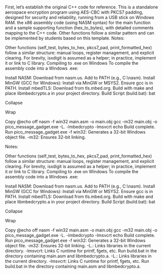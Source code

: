 First, let’s establish the original C++ code for reference. This is a standalone aerospace encryption program using AES-CBC with PKCS7 padding, designed for security and reliability, running from a USB stick on Windows RAM.
the x86 assembly code (using NASM syntax) for the main function and a sample supporting function (hex_to_bytes), with detailed comments mapping to the C++ code. Other functions follow a similar pattern and can be implemented by students based on this template.
Notes:

Other functions (self_test, bytes_to_hex, pkcs7_pad, print_formatted_hex) follow a similar structure: manual loops, register management, and explicit clearing.
For brevity, isxdigit is assumed as a helper; in practice, implement it or link to C library.
Compiling to .exe on Windows
To compile the assembly code into a Windows .exe:

Install NASM:
Download from nasm.us.
Add to PATH (e.g., C:\nasm).
Install MinGW (GCC for Windows):
Install via MinGW or MSYS2.
Ensure gcc is in PATH.
Install mbedTLS:
Download from tls.mbed.org.
Build with make and place libmbedcrypto.a in your project directory.
Build Script (build.bat):
bat

Collapse

Wrap

Copy
@echo off
nasm -f win32 main.asm -o main.obj
gcc -m32 main.obj -o pico_message_gadget.exe -L. -lmbedcrypto -lmsvcrt
echo Build complete. Run pico_message_gadget.exe
-f win32: Generates a 32-bit Windows object file.
-m32: Ensures 32-bit linking.

Notes:

Other functions (self_test, bytes_to_hex, pkcs7_pad, print_formatted_hex) follow a similar structure: manual loops, register management, and explicit clearing.
For brevity, isxdigit is assumed as a helper; in practice, implement it or link to C library.
Compiling to .exe on Windows
To compile the assembly code into a Windows .exe:

Install NASM:
Download from nasm.us.
Add to PATH (e.g., C:\nasm).
Install MinGW (GCC for Windows):
Install via MinGW or MSYS2.
Ensure gcc is in PATH.
Install mbedTLS:
Download from tls.mbed.org.
Build with make and place libmbedcrypto.a in your project directory.
Build Script (build.bat):
bat

Collapse

Wrap

Copy
@echo off
nasm -f win32 main.asm -o main.obj
gcc -m32 main.obj -o pico_message_gadget.exe -L. -lmbedcrypto -lmsvcrt
echo Build complete. Run pico_message_gadget.exe
-f win32: Generates a 32-bit Windows object file.
-m32: Ensures 32-bit linking.
-L.: Links libraries in the current directory.
-lmsvcrt: Links C runtime for printf, fgets, etc.
Run build.bat in the directory containing main.asm and libmbedcrypto.a.
-L.: Links libraries in the current directory.
-lmsvcrt: Links C runtime for printf, fgets, etc.
Run build.bat in the directory containing main.asm and libmbedcrypto.a.

